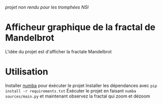 _projet non rendu pour les tromphées NSI_

# Afficheur graphique de la fractal de Mandelbrot
L'idée du projet est d'afficher la fractale Mandelbrot

# Utilisation
Installer [numba](https://numba.pydata.org/) pour éxécuter le projet
Installer les dépendances avec `pip install -r requirements.txt`
Éxécuter le projet en faisant `numba sources/main.py`
et maintenant observez la fractal qui zoom et dézoom